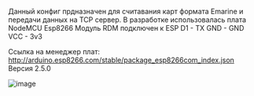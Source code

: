 Данный конфиг прдназначен для считавания карт формата Emarine и передачи данных на TCP сервер.
В разработке использовалась плата NodeMCU Esp8266
Модуль RDM подключен к ESP
D1 - TX
GND - GND
VCC - 3v3

Ссылка на менеджер плат: http://arduino.esp8266.com/stable/package_esp8266com_index.json
Версия 2.5.0

![image](https://github.com/alexfrydr/tcp_client_esp8266/assets/63281155/0c135256-64d1-4d0e-8004-bbb77ed376f4)

